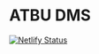 # ATBU DMS

[![Netlify Status](https://api.netlify.com/api/v1/badges/147ddf98-0a05-48ac-ab26-90b5cb0232cc/deploy-status)](https://app.netlify.com/sites/awesome-torvalds-fa9876/deploys)



